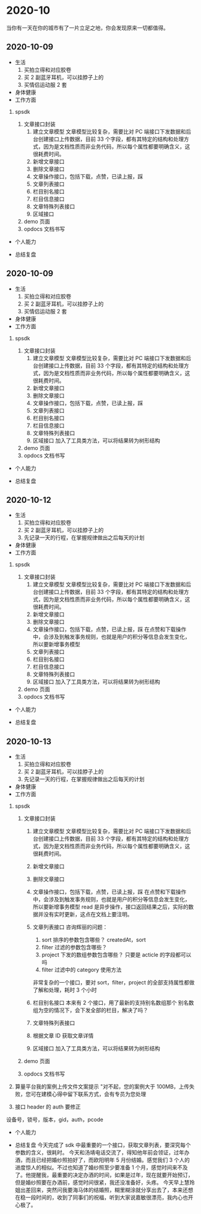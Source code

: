 # 2020-10

当你有一天在你的城市有了一片立足之地，你会发现原来一切都值得。

## 2020-10-09

- 生活
  1.  买拍立得和对应胶卷
  2.  买 2 副蓝牙耳机，可以挂脖子上的
  3.  买情侣运动服 2 套
- 身体健康
- 工作方面

1.  spsdk

    1. 文章接口封装
       1. 建立文章模型<daily-status />
          文章模型比较复杂，需要比对 PC 端接口下发数据和后台创建接口上传数据，目前 33 个字段，都有其特定的结构和处理方式，因为是文档性质而非业务代码，所以每个属性都要明确含义，这很耗费时间。
       2. 新增文章接口
       3. 删除文章接口
       4. 文章操作接口，包括下载，点赞，已读上报，踩
       5. 文章列表接口
       6. 栏目别名接口
       7. 栏目信息接口
       8. 文章特殊列表接口
       9. 区域接口
    2. demo 页面<daily-status />
    3. opdocs 文档书写

- 个人能力

- 总结复盘

## 2020-10-09

- 生活
  1.  买拍立得和对应胶卷
  2.  买 2 副蓝牙耳机，可以挂脖子上的
  3.  买情侣运动服 2 套
- 身体健康
- 工作方面

1.  spsdk

    1. 文章接口封装
       1. 建立文章模型<daily-status />
          文章模型比较复杂，需要比对 PC 端接口下发数据和后台创建接口上传数据，目前 33 个字段，都有其特定的结构和处理方式，因为是文档性质而非业务代码，所以每个属性都要明确含义，这很耗费时间。
       2. 新增文章接口<daily-status />
       3. 删除文章接口<daily-status />
       4. 文章操作接口，包括下载，点赞，已读上报，踩
       5. 文章列表接口
       6. 栏目别名接口
       7. 栏目信息接口
       8. 文章特殊列表接口
       9. 区域接口<daily-status />
          加入了工具类方法，可以将结果转为树形结构
    2. demo 页面<daily-status />
    3. opdocs 文档书写

- 个人能力

- 总结复盘

## 2020-10-12

- 生活
  1.  买拍立得和对应胶卷
  2.  买 2 副蓝牙耳机，可以挂脖子上的
  3.  先记录一天的行程，在掌握规律做出之后每天的计划
- 身体健康
- 工作方面

1.  spsdk

    1. 文章接口封装
       1. 建立文章模型<daily-status />
          文章模型比较复杂，需要比对 PC 端接口下发数据和后台创建接口上传数据，目前 33 个字段，都有其特定的结构和处理方式，因为是文档性质而非业务代码，所以每个属性都要明确含义，这很耗费时间。
       2. 新增文章接口<daily-status />
       3. 删除文章接口<daily-status />
       4. 文章操作接口，包括下载，点赞，已读上报，踩<daily-status />
          在点赞和下载操作中，会涉及到触发事务规则，也就是用户的积分等信息会发生变化，所以要新增事务模型
       5. 文章列表接口
       6. 栏目别名接口
       7. 栏目信息接口
       8. 文章特殊列表接口
       9. 区域接口<daily-status />
          加入了工具类方法，可以将结果转为树形结构
    2. demo 页面<daily-status />
    3. opdocs 文档书写

- 个人能力

- 总结复盘

## 2020-10-13

- 生活
  1.  买拍立得和对应胶卷
  2.  买 2 副蓝牙耳机，可以挂脖子上的
  3.  先记录一天的行程，在掌握规律做出之后每天的计划
- 身体健康
- 工作方面

1.  spsdk

    1. 文章接口封装

       1. 建立文章模型<daily-status />
          文章模型比较复杂，需要比对 PC 端接口下发数据和后台创建接口上传数据，目前 33 个字段，都有其特定的结构和处理方式，因为是文档性质而非业务代码，所以每个属性都要明确含义，这很耗费时间。
       2. 新增文章接口<daily-status />
       3. 删除文章接口<daily-status />
       4. 文章操作接口，包括下载，点赞，已读上报，踩<daily-status />
          在点赞和下载操作中，会涉及到触发事务规则，也就是用户的积分等信息会发生变化，所以要新增事务模型
          read 是异步操作，接口返回结果之后，实际的数据并没有实时更新，这点在文档上要注明。
       5. 文章列表接口<daily-status />
          咨询辉丽的问题：

          1. sort 排序的参数包含哪些？
             createdAt，sort
          2. filter 过滤的参数包含哪些？
          3. project 下发的数组参数包含哪些？
             只要是 acticle 的字段都可以吗
          4. filter 过滤中的 category 使用方法

          非常复杂的一个接口，要对 sort，filter，project 的全部支持属性都做了解和处理，耗时 3 个小时

       6. 栏目别名接口<daily-status />
          本来有 2 个接口，用了最新的支持别名数组那个
          别名数组为空的情况下，会下发全部的栏目，解决了吗？
       7. 文章特殊列表接口
       8. 根据文章 ID 获取文章详情<daily-status />
       9. 区域接口<daily-status />
          加入了工具类方法，可以将结果转为树形结构

    2. demo 页面<daily-status />
    3. opdocs 文档书写<daily-status />

2.  算量平台我的案例上传文件文案提示
    "对不起，您的案例大于 100MB，上传失败，您可在建模心得中留下联系方式，会有专员为您处理

3.  接口 header 的 auth 要修正

设备号，锁号，版本，gid，auth，pcode

- 个人能力

- 总结复盘
  今天完成了 sdk 中最重要的一个接口，获取文章列表，要深究每个参数的含义，很耗时。
  今天和汤靖电话交流了，得知他年前会领证，过年办酒，而且已经把婚纱照拍好了，而欧阳明年 5 月份结婚。感觉我们 3 个人的进度惊人的相似。不过也知道了婚纱照至少要准备 1 个月，感觉时间来不及了。他提醒我，最重要的决定办酒的时间，如果是过年，现在就要开始预订，但是婚纱照要在办酒前，感觉时间很紧，我还没准备好，头疼。
  今天早上慧玲姐出差回来，突然问我要海马体的结婚照，糊里糊涂就分享出去了，本来还想在稳一段时间的，收到了同事们的祝福，听到大家说嘉敏很漂亮，我内心也开心极了。
